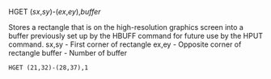 HGET (*sx*,*sy*)-(*ex*,*ey*),*buffer*

Stores a rectangle that is on the high-resolution graphics screen into a buffer previously set up by the HBUFF command for future use by the HPUT command.
  sx,sy   - First corner of rectangle
  ex,ey   - Opposite corner of rectangle
  buffer  - Number of buffer

```ecb2
HGET (21,32)-(28,37),1
```
